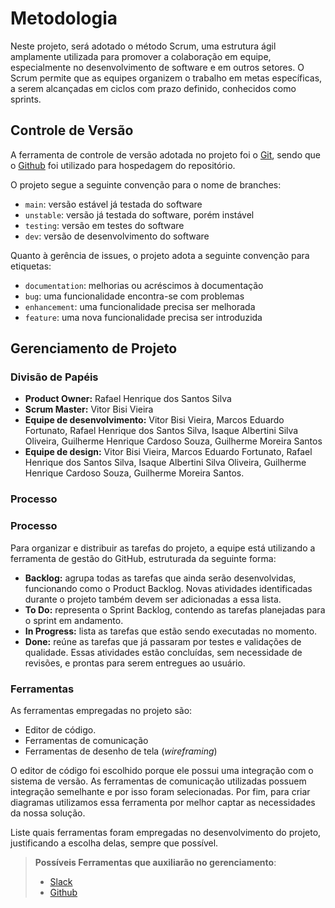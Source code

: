 
# Metodologia

Neste projeto, será adotado o método Scrum, uma estrutura ágil amplamente utilizada para promover a colaboração em equipe, especialmente no desenvolvimento de software e em outros setores. O Scrum permite que as equipes organizem o trabalho em metas específicas, a serem alcançadas em ciclos com prazo definido, conhecidos como sprints.

## Controle de Versão

A ferramenta de controle de versão adotada no projeto foi o
[Git](https://git-scm.com/), sendo que o [Github](https://github.com)
foi utilizado para hospedagem do repositório.

O projeto segue a seguinte convenção para o nome de branches:

- `main`: versão estável já testada do software
- `unstable`: versão já testada do software, porém instável
- `testing`: versão em testes do software
- `dev`: versão de desenvolvimento do software

Quanto à gerência de issues, o projeto adota a seguinte convenção para
etiquetas:

- `documentation`: melhorias ou acréscimos à documentação
- `bug`: uma funcionalidade encontra-se com problemas
- `enhancement`: uma funcionalidade precisa ser melhorada
- `feature`: uma nova funcionalidade precisa ser introduzida

## Gerenciamento de Projeto

### Divisão de Papéis
<ul>
	<li><strong>Product Owner:</strong> Rafael Henrique dos Santos Silva </li>
	<li><strong>Scrum Master:</strong> Vitor Bisi Vieira</li>
	<li><strong>Equipe de desenvolvimento:</strong> Vitor Bisi Vieira, Marcos Eduardo Fortunato, Rafael Henrique dos Santos Silva, Isaque Albertini Silva Oliveira, Guilherme Henrique Cardoso Souza, Guilherme Moreira Santos</li>
	<li><strong>Equipe de design:</strong> Vitor Bisi Vieira, Marcos Eduardo Fortunato, Rafael Henrique dos Santos Silva, Isaque Albertini Silva Oliveira, Guilherme Henrique Cardoso Souza, Guilherme Moreira Santos.</li>
</ul>

### Processo

<h3>Processo</h3>

<p>Para organizar e distribuir as tarefas do projeto, a equipe está utilizando a ferramenta de gestão do GitHub, estruturada da seguinte forma:</p>
<ul>
	<li><strong>Backlog:</strong> agrupa todas as tarefas que ainda serão desenvolvidas, funcionando como o Product Backlog. Novas atividades identificadas durante o projeto também devem ser adicionadas a essa lista.</li>
	<li><strong>To Do:</strong> representa o Sprint Backlog, contendo as tarefas planejadas para o sprint em andamento.</li>
	<li><strong>In Progress:</strong> lista as tarefas que estão sendo executadas no momento.</li>
	<li><strong>Done:</strong> reúne as tarefas que já passaram por testes e validações de qualidade. Essas atividades estão concluídas, sem necessidade de revisões, e prontas para serem entregues ao usuário.</li>
</ul>


### Ferramentas

As ferramentas empregadas no projeto são:

- Editor de código.
- Ferramentas de comunicação
- Ferramentas de desenho de tela (_wireframing_)

O editor de código foi escolhido porque ele possui uma integração com o
sistema de versão. As ferramentas de comunicação utilizadas possuem
integração semelhante e por isso foram selecionadas. Por fim, para criar
diagramas utilizamos essa ferramenta por melhor captar as
necessidades da nossa solução.

Liste quais ferramentas foram empregadas no desenvolvimento do projeto, justificando a escolha delas, sempre que possível.
 
> **Possíveis Ferramentas que auxiliarão no gerenciamento**: 
> - [Slack](https://slack.com/)
> - [Github](https://github.com/)
